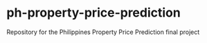 # ph-property-price-prediction
Repository for the Philippines Property Price Prediction final project
